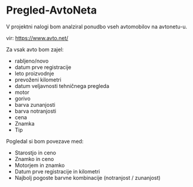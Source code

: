 # Pregled-AvtoNeta

V projektni nalogi bom analziral ponudbo vseh avtomobilov na avtonetu-u.

vir:
https://www.avto.net/

Za vsak avto bom zajel:
* rabljeno/novo
* datum prve registracije
* leto proizvodnje
* prevoženi kilometri
* datum veljavnosti tehničnega pregleda
* motor
* gorivo
* barva zunanjosti
* barva notranjosti
* cena
* Znamka
* Tip

Pogledal si bom povezave med:

* Starostjo in ceno
* Znamko in ceno
* Motorjem in znamko
* Datum prve registracije in kilometri
* Najbolj pogoste barvne kombinacije (notranjost / zunanjost)
